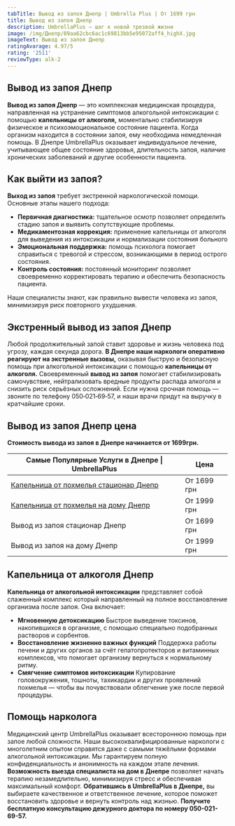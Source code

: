 ```yaml
---
tabTitle: Вывод из запоя Днепр | Umbrella Plus | От 1699 грн
title: Вывод из запоя Днепр
description: UmbrellaPlus — шаг к новой трезвой жизни
image: /img/Днепр/89aa62cbc6ac1c69813bb5e95072aff4_highX.jpg
imageText: Вывод из запоя Днепр
ratingAvarage: 4.97/5
rating: '2511'
reviewType: alk-2
---
```


## Вывод из запоя Днепр

**Вывод из запоя Днепр** — это комплексная медицинская процедура, направленная на устранение симптомов алкогольной интоксикации с помощью **капельницы от алкоголя,** моментально стабилизируя физическое и психоэмоциональное состояние пациента. Когда организм находится в состоянии запоя, ему необходима немедленная помощь. В Днепре UmbrellaPlus оказывает индивидуальное лечение, учитывающее общее состояние здоровья, длительность запоя, наличие хронических заболеваний и другие особенности пациента.

## Как выйти из запоя?

**Выход из запоя** требует экстренной наркологической помощи. Основные этапы нашего подхода:

* **Первичная диагностика:** тщательное осмотр позволяет определить стадию запоя и выявить сопутствующие проблемы.
* **Медикаментозная коррекция:** применение капельницы от алкоголя для выведения из интоксикации и нормализации состояния больного
* **Эмоциональная поддержка:** помощь психолога помогает справиться с тревогой и стрессом, возникающими в период острого состояния.
* **Контроль состояния:** постоянный мониторинг позволяет своевременно корректировать терапию и обеспечить безопасность пациента.

Наши специалисты знают, как правильно вывести человека из запоя, минимизируя риск повторного ухудшения.

## Экстренный вывод из запоя Днепр

Любой продолжительный запой ставит здоровье и жизнь человека под угрозу, каждая секунда дорога. **В Днепре наши наркологи оперативно реагируют на экстренные вызовы,** оказывая быструю и безопасную помощь при алкогольной интоксикации с помощью **капельницы от алкоголя.** Своевременный **вывод из запоя** помогает стабилизировать самочувствие, нейтрализовать вредные продукты распада алкоголя и снизить риск серьёзных осложнений. Если нужна срочная помощь — звоните по телефону 050‑021‑69‑57, и наши врачи придут на выручку в кратчайшие сроки.

## Вывод из запоя Днепр цена

**Стоимость вывода из запоя в Днепре начинается от 1699грн.**

| Самые Популярные Услуги в Днепре \| UmbrellaPlus                                                                | Цена        |
| --------------------------------------------------------------------------------------------------------------- | ----------- |
| [Капельница от похмелья стационар Днепр](https://umbrella-plus.com.ua/dnepr/kapelnica_ot_alkogola_dnepr/)       | От 1699 грн |
| [Капельница от похмелья на дому Днепр](https://umbrella-plus.com.ua/dnepr/kapelnica_ot_alkogola_na-domy-dnepr/) | От 1999 грн |
| Вывод из запоя стационар Днепр                                                                                  | От 1699 грн |
| Вывод из запоя на дому Днепр                                                                                    | От 1999 грн |

## Капельница от алкоголя Днепр

**Капельница от алкогольной интоксикации** представляет собой слаженный комплекс который направленный на полное восстановление организма после запоя. Она включает:

* **Мгновенную детоксикацию**
  Быстрое выведение токсинов, накопившихся в организме, с помощью специально подобранных растворов и сорбентов.
* **Восстановление жизненно важных функций**
  Поддержка работы печени и других органов за счёт гепатопротекторов и витаминных комплексов, что помогает организму вернуться к нормальному ритму.
* **Смягчение симптомов интоксикации**
  Купирование головокружения, тошноты, тахикардии и других проявлений похмелья — чтобы вы почувствовали облегчение уже после первой процедуры.

## Помощь нарколога

Медицинский центр UmbrellaPlus оказывает всестороннюю помощь при запое любой сложности. Наши высококвалифицированные наркологи с многолетним опытом справятся даже с самыми тяжёлыми формами алкогольной интоксикации. Мы гарантируем полную конфиденциальность и анонимность на каждом этапе лечения. **Возможность выезда специалиста на дом в Днепре** позволяет начать терапию незамедлительно, минимизируя стресс и обеспечивая максимальный комфорт. **Обратившись в UmbrellaPlus в Днепре,** вы выбираете качественное и ответственное лечение, которое поможет восстановить здоровье и вернуть контроль над жизнью. **Получите бесплатную консультацию дежурного доктора по номеру 050-021-69-57.**
